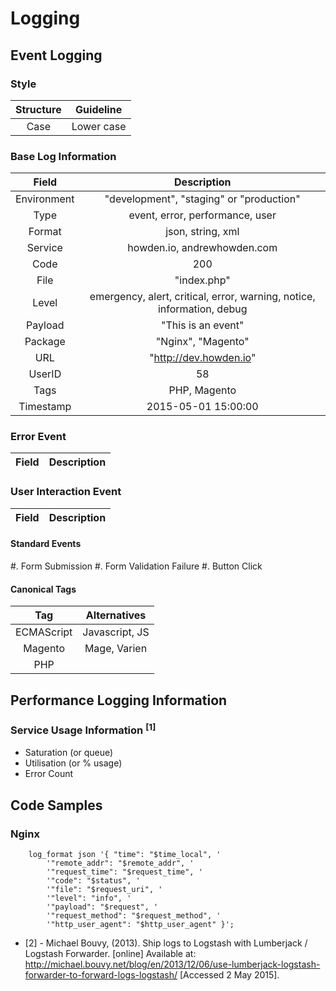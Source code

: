 # Logging

## Event Logging
### Style
| Structure | Guideline      |
|:---------:|:--------------:|
| Case      | Lower case     |

### Base Log Information
| Field       | Description                                                            |
|:-----------:|:----------------------------------------------------------------------:|
| Environment | "development", "staging" or "production"                               |
| Type        | event, error, performance, user                                        |
| Format      | json, string, xml                                                      |
| Service     | howden.io, andrewhowden.com                                            |
| Code        | 200                                                                    |
| File        | "index.php"                                                            |
| Level       | emergency, alert, critical, error, warning, notice, information, debug |
| Payload     | "This is an event"                                                     |
| Package     | "Nginx", "Magento"
| URL         | "http://dev.howden.io"                                                 |
| UserID      | 58                                                                     |
| Tags        | PHP, Magento                                                           |
| Timestamp   | 2015-05-01 15:00:00                                                    |

### Error Event
| Field       | Description                                                            |
|:-----------:|:----------------------------------------------------------------------:|

### User Interaction Event
| Field       | Description                                                            |
|:-----------:|:----------------------------------------------------------------------:|

#### Standard Events
  #. Form Submission
  #. Form Validation Failure
  #. Button Click

#### Canonical Tags
| Tag        | Alternatives   |
|:----------:|:--------------:|
| ECMAScript | Javascript, JS |
| Magento    | Mage, Varien   |
| PHP        |                |

## Performance Logging Information

### Service Usage Information <sup>[1]</sup>
 - Saturation (or queue)
 - Utilisation (or % usage)
 - Error Count

## Code Samples

### Nginx
```
    log_format json '{ "time": "$time_local", '
        '"remote_addr": "$remote_addr", '
        '"request_time": "$request_time", '
        '"code": "$status", '
        '"file": "$request_uri", '
        '"level": "info", '
        '"payload": "$request", '
        '"request_method": "$request_method", '
        '"http_user_agent": "$http_user_agent" }';
```

- [2] - Michael Bouvy, (2013). Ship logs to Logstash with Lumberjack / Logstash Forwarder. [online] Available at: http://michael.bouvy.net/blog/en/2013/12/06/use-lumberjack-logstash-forwarder-to-forward-logs-logstash/ [Accessed 2 May 2015].
